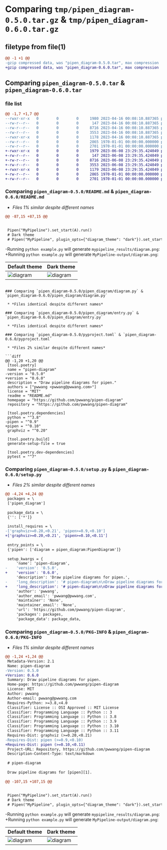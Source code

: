 # Comparing `tmp/pipen_diagram-0.5.0.tar.gz` & `tmp/pipen_diagram-0.6.0.tar.gz`

## filetype from file(1)

```diff
@@ -1 +1 @@
-gzip compressed data, was "pipen_diagram-0.5.0.tar", max compression
+gzip compressed data, was "pipen_diagram-0.6.0.tar", max compression
```

## Comparing `pipen_diagram-0.5.0.tar` & `pipen_diagram-0.6.0.tar`

### file list

```diff
@@ -1,7 +1,7 @@
--rwxr-xr-x   0        0        0     1980 2023-04-16 00:08:10.887365 pipen_diagram-0.5.0/README.md
--rw-r--r--   0        0        0      147 2023-04-16 00:08:10.887365 pipen_diagram-0.5.0/pipen_diagram/__init__.py
--rw-r--r--   0        0        0     8716 2023-04-16 00:08:10.887365 pipen_diagram-0.5.0/pipen_diagram/diagram.py
--rw-r--r--   0        0        0     3553 2023-04-16 00:08:10.887365 pipen_diagram-0.5.0/pipen_diagram/entry.py
--rwxr-xr-x   0        0        0     1178 2023-04-16 00:08:10.887365 pipen_diagram-0.5.0/pyproject.toml
--rw-r--r--   0        0        0     2865 1970-01-01 00:00:00.000000 pipen_diagram-0.5.0/setup.py
--rw-r--r--   0        0        0     2701 1970-01-01 00:00:00.000000 pipen_diagram-0.5.0/PKG-INFO
+-rwxr-xr-x   0        0        0     1979 2023-06-08 23:29:35.424049 pipen_diagram-0.6.0/README.md
+-rw-r--r--   0        0        0      147 2023-06-08 23:29:35.424049 pipen_diagram-0.6.0/pipen_diagram/__init__.py
+-rw-r--r--   0        0        0     8716 2023-06-08 23:29:35.424049 pipen_diagram-0.6.0/pipen_diagram/diagram.py
+-rw-r--r--   0        0        0     3553 2023-06-08 23:29:35.424049 pipen_diagram-0.6.0/pipen_diagram/entry.py
+-rwxr-xr-x   0        0        0     1179 2023-06-08 23:29:35.424049 pipen_diagram-0.6.0/pyproject.toml
+-rw-r--r--   0        0        0     2865 1970-01-01 00:00:00.000000 pipen_diagram-0.6.0/setup.py
+-rw-r--r--   0        0        0     2701 1970-01-01 00:00:00.000000 pipen_diagram-0.6.0/PKG-INFO
```

### Comparing `pipen_diagram-0.5.0/README.md` & `pipen_diagram-0.6.0/README.md`

 * *Files 1% similar despite different names*

```diff
@@ -87,15 +87,15 @@
 
 
 Pipen("MyPipeline").set_start(A).run()
 # Dark theme
 # Pipen("MyPipeline", plugin_opts={"diagram_theme": "dark"}).set_start(A).run()
 ```
 
-Running `python example.py` will generate `mypipeline_results/diagram.png`:
+Running `python example.py` will generate `MyPipeline-output/diagram.png`:
 
 | Default theme | Dark theme |
 | ----------- | ---------- |
 | ![diagram](./diagram.png) | ![diagram](./diagram_dark.png) |
 
 [1]: https://github.com/pwwang/pipen
 [2]: https://graphviz.org/
```

### Comparing `pipen_diagram-0.5.0/pipen_diagram/diagram.py` & `pipen_diagram-0.6.0/pipen_diagram/diagram.py`

 * *Files identical despite different names*

### Comparing `pipen_diagram-0.5.0/pipen_diagram/entry.py` & `pipen_diagram-0.6.0/pipen_diagram/entry.py`

 * *Files identical despite different names*

### Comparing `pipen_diagram-0.5.0/pyproject.toml` & `pipen_diagram-0.6.0/pyproject.toml`

 * *Files 2% similar despite different names*

```diff
@@ -1,20 +1,20 @@
 [tool.poetry]
 name = "pipen-diagram"
-version = "0.5.0"
+version = "0.6.0"
 description = "Draw pipeline diagrams for pipen."
 authors = ["pwwang <pwwang@pwwang.com>"]
 license = "MIT"
 readme = "README.md"
 homepage = "https://github.com/pwwang/pipen-diagram"
 repository = "https://github.com/pwwang/pipen-diagram"
 
 [tool.poetry.dependencies]
 python = "^3.8"
-pipen = "^0.9"
+pipen = "^0.10"
 graphviz = "^0.20"
 
 [tool.poetry.build]
 generate-setup-file = true
 
 [tool.poetry.dev-dependencies]
 pytest = "^7"
```

### Comparing `pipen_diagram-0.5.0/setup.py` & `pipen_diagram-0.6.0/setup.py`

 * *Files 2% similar despite different names*

```diff
@@ -4,24 +4,24 @@
 packages = \
 ['pipen_diagram']
 
 package_data = \
 {'': ['*']}
 
 install_requires = \
-['graphviz>=0.20,<0.21', 'pipen>=0.9,<0.10']
+['graphviz>=0.20,<0.21', 'pipen>=0.10,<0.11']
 
 entry_points = \
 {'pipen': ['diagram = pipen_diagram:PipenDiagram']}
 
 setup_kwargs = {
     'name': 'pipen-diagram',
-    'version': '0.5.0',
+    'version': '0.6.0',
     'description': 'Draw pipeline diagrams for pipen.',
-    'long_description': '# pipen-diagram\n\nDraw pipeline diagrams for [pipen][1].\n\n## Features\n\n- Diagram theming\n- Hiding processes from diagram\n\n## Configurations\n\n- `diagram_theme`: The name of the theme to use, or a dict of a custom theme.\n  - See `pipen_diagram/diagram.py` for the a theme definition\n  - See [https://graphviz.org/][2] for theme items\n- `diagram_savedot`: Whhether to save the dot file (for debugging purpose)\n- `diagram_hide`: Process-level item, whether to hide current process from the diagram\n\n## Installation\n\n```shell\npip install -U pipen-diagram\n```\n\n## Enabling/Disabling the plugin\n\nThe plugin is registered via entrypoints. It\'s by default enabled. To disable it:\n`plugins=[..., "no:diagram"]`, or uninstall this plugin.\n\n## Usage\n\n`example.py`\n\n```python\nfrom pipen import Proc, Pipen, ProcGroup\n\n\nclass A(Proc):\n    """Process A"""\n\n\nclass B(Proc):\n    """Process B"""\n    requires = A\n    plugin_opts = {"diagram_hide": True}\n\n\nclass PG(ProcGroup):\n    """Process Group"""\n    @ProcGroup.add_proc\n    def c(self):\n        """Process C"""\n        class C(Proc):\n            ...\n\n        return C\n\n    @ProcGroup.add_proc\n    def c1(self):\n        """Process C1"""\n        class C1(Proc):\n            requires = self.c\n            plugin_opts = {"diagram_hide": True}\n\n        return C1\n\n    @ProcGroup.add_proc\n    def d(self):\n        """Process D"""\n        class D(Proc):\n            requires = self.c1\n\n        return D\n\n\npg = PG()\npg.c.requires = B\n\n\nclass E(Proc):\n    """Process E"""\n    requires = pg.d, A\n\n\nclass F(Proc):\n    """Process F"""\n    requires = E\n\n\nPipen("MyPipeline").set_start(A).run()\n# Dark theme\n# Pipen("MyPipeline", plugin_opts={"diagram_theme": "dark"}).set_start(A).run()\n```\n\nRunning `python example.py` will generate `mypipeline_results/diagram.png`:\n\n| Default theme | Dark theme |\n| ----------- | ---------- |\n| ![diagram](./diagram.png) | ![diagram](./diagram_dark.png) |\n\n[1]: https://github.com/pwwang/pipen\n[2]: https://graphviz.org/\n',
+    'long_description': '# pipen-diagram\n\nDraw pipeline diagrams for [pipen][1].\n\n## Features\n\n- Diagram theming\n- Hiding processes from diagram\n\n## Configurations\n\n- `diagram_theme`: The name of the theme to use, or a dict of a custom theme.\n  - See `pipen_diagram/diagram.py` for the a theme definition\n  - See [https://graphviz.org/][2] for theme items\n- `diagram_savedot`: Whhether to save the dot file (for debugging purpose)\n- `diagram_hide`: Process-level item, whether to hide current process from the diagram\n\n## Installation\n\n```shell\npip install -U pipen-diagram\n```\n\n## Enabling/Disabling the plugin\n\nThe plugin is registered via entrypoints. It\'s by default enabled. To disable it:\n`plugins=[..., "no:diagram"]`, or uninstall this plugin.\n\n## Usage\n\n`example.py`\n\n```python\nfrom pipen import Proc, Pipen, ProcGroup\n\n\nclass A(Proc):\n    """Process A"""\n\n\nclass B(Proc):\n    """Process B"""\n    requires = A\n    plugin_opts = {"diagram_hide": True}\n\n\nclass PG(ProcGroup):\n    """Process Group"""\n    @ProcGroup.add_proc\n    def c(self):\n        """Process C"""\n        class C(Proc):\n            ...\n\n        return C\n\n    @ProcGroup.add_proc\n    def c1(self):\n        """Process C1"""\n        class C1(Proc):\n            requires = self.c\n            plugin_opts = {"diagram_hide": True}\n\n        return C1\n\n    @ProcGroup.add_proc\n    def d(self):\n        """Process D"""\n        class D(Proc):\n            requires = self.c1\n\n        return D\n\n\npg = PG()\npg.c.requires = B\n\n\nclass E(Proc):\n    """Process E"""\n    requires = pg.d, A\n\n\nclass F(Proc):\n    """Process F"""\n    requires = E\n\n\nPipen("MyPipeline").set_start(A).run()\n# Dark theme\n# Pipen("MyPipeline", plugin_opts={"diagram_theme": "dark"}).set_start(A).run()\n```\n\nRunning `python example.py` will generate `MyPipeline-output/diagram.png`:\n\n| Default theme | Dark theme |\n| ----------- | ---------- |\n| ![diagram](./diagram.png) | ![diagram](./diagram_dark.png) |\n\n[1]: https://github.com/pwwang/pipen\n[2]: https://graphviz.org/\n',
     'author': 'pwwang',
     'author_email': 'pwwang@pwwang.com',
     'maintainer': 'None',
     'maintainer_email': 'None',
     'url': 'https://github.com/pwwang/pipen-diagram',
     'packages': packages,
     'package_data': package_data,
```

### Comparing `pipen_diagram-0.5.0/PKG-INFO` & `pipen_diagram-0.6.0/PKG-INFO`

 * *Files 1% similar despite different names*

```diff
@@ -1,24 +1,24 @@
 Metadata-Version: 2.1
 Name: pipen-diagram
-Version: 0.5.0
+Version: 0.6.0
 Summary: Draw pipeline diagrams for pipen.
 Home-page: https://github.com/pwwang/pipen-diagram
 License: MIT
 Author: pwwang
 Author-email: pwwang@pwwang.com
 Requires-Python: >=3.8,<4.0
 Classifier: License :: OSI Approved :: MIT License
 Classifier: Programming Language :: Python :: 3
 Classifier: Programming Language :: Python :: 3.8
 Classifier: Programming Language :: Python :: 3.9
 Classifier: Programming Language :: Python :: 3.10
 Classifier: Programming Language :: Python :: 3.11
 Requires-Dist: graphviz (>=0.20,<0.21)
-Requires-Dist: pipen (>=0.9,<0.10)
+Requires-Dist: pipen (>=0.10,<0.11)
 Project-URL: Repository, https://github.com/pwwang/pipen-diagram
 Description-Content-Type: text/markdown
 
 # pipen-diagram
 
 Draw pipeline diagrams for [pipen][1].
 
@@ -107,15 +107,15 @@
 
 
 Pipen("MyPipeline").set_start(A).run()
 # Dark theme
 # Pipen("MyPipeline", plugin_opts={"diagram_theme": "dark"}).set_start(A).run()
 ```
 
-Running `python example.py` will generate `mypipeline_results/diagram.png`:
+Running `python example.py` will generate `MyPipeline-output/diagram.png`:
 
 | Default theme | Dark theme |
 | ----------- | ---------- |
 | ![diagram](./diagram.png) | ![diagram](./diagram_dark.png) |
 
 [1]: https://github.com/pwwang/pipen
 [2]: https://graphviz.org/
```

